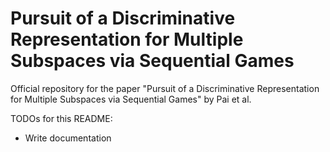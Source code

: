 # Pursuit of a Discriminative Representation for Multiple Subspaces via Sequential Games

Official repository for the paper "Pursuit of a Discriminative Representation for Multiple Subspaces via Sequential
Games" by Pai et al.

TODOs for this README:

- Write documentation
